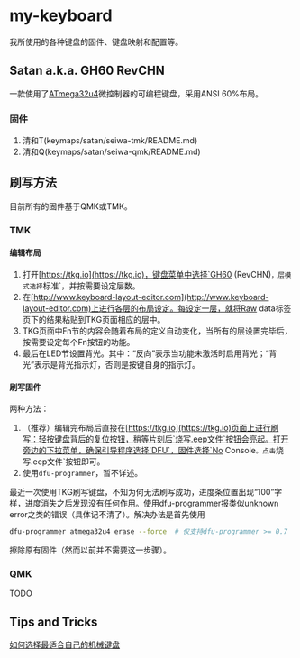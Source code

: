 # my-keyboard

我所使用的各种键盘的固件、键盘映射和配置等。

## Satan a.k.a. GH60 RevCHN

一款使用了[ATmega32u4](http://www.microchip.com/wwwproducts/en/ATmega32u4)微控制器的可编程键盘，采用ANSI 60%布局。

### 固件

1. 清和T(keymaps/satan/seiwa-tmk/README.md)
1. 清和Q(keymaps/satan/seiwa-qmk/README.md)

## 刷写方法

目前所有的固件基于QMK或TMK。

### TMK

#### 编辑布局

1. 打开[https://tkg.io](https://tkg.io)，键盘菜单中选择`GH60 (RevCHN)`，层模式选择`标准`，并按需要设定层数。
1. 在[http://www.keyboard-layout-editor.com](http://www.keyboard-layout-editor.com)上进行各层的布局设定。每设定一层，就将Raw data标签页下的结果粘贴到TKG页面相应的层中。
1. TKG页面中Fn节的内容会随着布局的定义自动变化，当所有的层设置完毕后，按需要设定每个Fn按钮的功能。
1. 最后在LED节设置背光。其中：“反向”表示当功能未激活时启用背光；“背光”表示是背光指示灯，否则是按键自身的指示灯。

#### 刷写固件

两种方法：

1. （推荐）编辑完布局后直接在[https://tkg.io](https://tkg.io)页面上进行刷写：轻按键盘背后的复位按钮，稍等片刻后`烧写.eep文件`按钮会亮起。打开旁边的下拉菜单，确保引导程序选择`DFU`，固件选择`No Console`。点击`烧写.eep文件`按钮即可。
2. 使用`dfu-programmer`，暂不详述。

最近一次使用TKG刷写键盘，不知为何无法刷写成功，进度条位置出现“100”字样，进度消失之后发现没有任何作用。使用dfu-programmer报类似unknown error之类的错误（具体记不清了）。解决办法是首先使用
```bash
dfu-programmer atmega32u4 erase --force  # 仅支持dfu-programmer >= 0.7
```
擦除原有固件（然而以前并不需要这一步骤）。

### QMK

TODO


## Tips and Tricks

[如何选择最适合自己的机械键盘](HowToChooseYourBestKeyboard.md)
